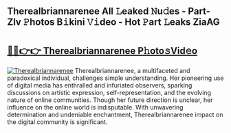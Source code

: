 ## Therealbriannarenee All 𝙻eaked 𝙽u𝚍es - Part-Zlv 𝙿hotos B𝚒kini 𝚅𝚒deo - Hot 𝙿art 𝙻eaks ZiaAG

# <h2><a href="http://ld0i3n.urlbe.top/?page=Therealbriannarenee">🔗🔗👉👉 Therealbriannarenee P𝚑oto𝚜Vid𝚎o</a></h2>

[![Therealbriannarenee](https://i.imgur.com/eBuTRDB.gif)](http://ld0i3n.urlbe.top/?page=Therealbriannarenee)
Therealbriannarenee, a multifaceted and paradoxical individual, challenges simple understanding. Her pioneering use of digital media has enthralled and infuriated observers, sparking discussions on artistic expression, self-representation, and the evolving nature of online communities. Though her future direction is unclear, her influence on the online world is indisputable. With unwavering determination and undeniable enchantment, Therealbriannarenee impact on the digital community is significant.
